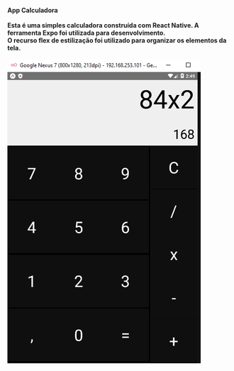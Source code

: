 <strong>App Calculadora<strong> <br/><br/>
Esta é uma simples calculadora construída com React Native. A ferramenta Expo foi utilizada para desenvolvimento. <br/>
O recurso flex de estilização foi utilizado para organizar os elementos da tela.<br/><br/>
<img src="image/Image-calc.png"/>
